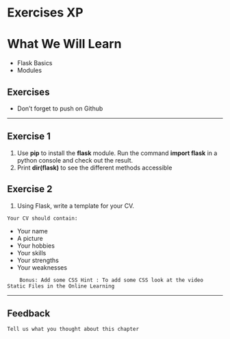 


# Exercises XP
# What We Will Learn
* Flask Basics
* Modules
## Exercises
* Don’t forget to push on Github

---

## Exercise 1
1. Use **pip** to install the **flask** module.
Run the command **import flask** in a python console and check out the result.
1. Print **dir(flask)** to see the different methods accessible

## Exercise 2
1. Using Flask, write a template for your CV.

`
Your CV should contain:
`

* Your name
* A picture
* Your hobbies
* Your skills
* Your strengths
* Your weaknesses

`    
Bonus: Add some CSS
Hint : To add some CSS look at the video Static Files in the Online Learning
`



---

## **Feedback**

`
Tell us what you thought about this chapter
`


